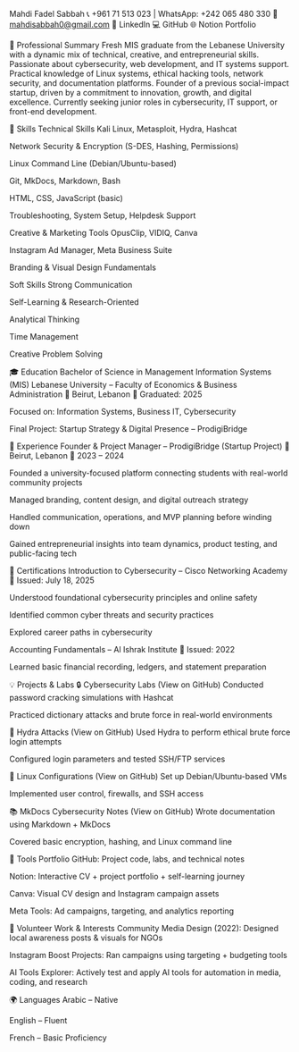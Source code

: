 Mahdi Fadel Sabbah
📞 +961 71 513 023 | WhatsApp: +242 065 480 330
📧 mahdisabbah0@gmail.com
🔗 LinkedIn
💻 GitHub
🌐 Notion Portfolio

💼 Professional Summary
Fresh MIS graduate from the Lebanese University with a dynamic mix of technical, creative, and entrepreneurial skills. Passionate about cybersecurity, web development, and IT systems support. Practical knowledge of Linux systems, ethical hacking tools, network security, and documentation platforms. Founder of a previous social-impact startup, driven by a commitment to innovation, growth, and digital excellence. Currently seeking junior roles in cybersecurity, IT support, or front-end development.

🔧 Skills
Technical Skills
Kali Linux, Metasploit, Hydra, Hashcat

Network Security & Encryption (S-DES, Hashing, Permissions)

Linux Command Line (Debian/Ubuntu-based)

Git, MkDocs, Markdown, Bash

HTML, CSS, JavaScript (basic)

Troubleshooting, System Setup, Helpdesk Support

Creative & Marketing Tools
OpusClip, VIDIQ, Canva

Instagram Ad Manager, Meta Business Suite

Branding & Visual Design Fundamentals

Soft Skills
Strong Communication

Self-Learning & Research-Oriented

Analytical Thinking

Time Management

Creative Problem Solving

🎓 Education
Bachelor of Science in Management Information Systems (MIS)
Lebanese University – Faculty of Economics & Business Administration
📍 Beirut, Lebanon
📅 Graduated: 2025

Focused on: Information Systems, Business IT, Cybersecurity

Final Project: Startup Strategy & Digital Presence – ProdigiBridge

🏢 Experience
Founder & Project Manager – ProdigiBridge (Startup Project)
📍 Beirut, Lebanon
📅 2023 – 2024

Founded a university-focused platform connecting students with real-world community projects

Managed branding, content design, and digital outreach strategy

Handled communication, operations, and MVP planning before winding down

Gained entrepreneurial insights into team dynamics, product testing, and public-facing tech

📜 Certifications
Introduction to Cybersecurity – Cisco Networking Academy
📅 Issued: July 18, 2025

Understood foundational cybersecurity principles and online safety

Identified common cyber threats and security practices

Explored career paths in cybersecurity

Accounting Fundamentals – Al Ishrak Institute
📅 Issued: 2022

Learned basic financial recording, ledgers, and statement preparation

💡 Projects & Labs
🔒 Cybersecurity Labs (View on GitHub)
Conducted password cracking simulations with Hashcat

Practiced dictionary attacks and brute force in real-world environments

🔐 Hydra Attacks (View on GitHub)
Used Hydra to perform ethical brute force login attempts

Configured login parameters and tested SSH/FTP services

🐧 Linux Configurations (View on GitHub)
Set up Debian/Ubuntu-based VMs

Implemented user control, firewalls, and SSH access

📚 MkDocs Cybersecurity Notes (View on GitHub)
Wrote documentation using Markdown + MkDocs

Covered basic encryption, hashing, and Linux command line

🧰 Tools Portfolio
GitHub: Project code, labs, and technical notes

Notion: Interactive CV + project portfolio + self-learning journey

Canva: Visual CV design and Instagram campaign assets

Meta Tools: Ad campaigns, targeting, and analytics reporting

🤝 Volunteer Work & Interests
Community Media Design (2022): Designed local awareness posts & visuals for NGOs

Instagram Boost Projects: Ran campaigns using targeting + budgeting tools

AI Tools Explorer: Actively test and apply AI tools for automation in media, coding, and research

🌍 Languages
Arabic – Native

English – Fluent

French – Basic Proficiency

